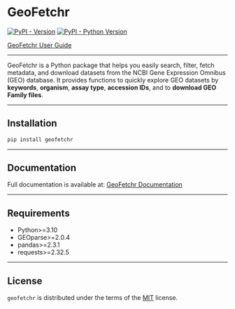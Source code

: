 # GeoFetchr

[![PyPI - Version](https://img.shields.io/pypi/v/geofetchr.svg)](https://pypi.org/project/geofetchr)
[![PyPI - Python Version](https://img.shields.io/pypi/pyversions/geofetchr.svg)](https://pypi.org/project/geofetchr)

[GeoFetchr User Guide](https://geofetchr.readthedocs.io/en/latest/usage.html)

---

GeoFetchr is a Python package that helps you easily search, filter, fetch metadata, and download datasets from the NCBI Gene Expression Omnibus (GEO) database. It provides functions to quickly explore GEO datasets by **keywords**, **organism**, **assay type**, **accession IDs**, and to **download GEO Family files**.

---

## Installation

```bash
pip install geofetchr
```

---


## Documentation

Full documentation is available at: 
[GeoFetchr Documentation](https://geofetchr.readthedocs.io/en/latest/)
  
  
---

## Requirements

- Python>=3.10
- GEOparse>=2.0.4
- pandas>=2.3.1
- requests>=2.32.5

---

## License

`geofetchr` is distributed under the terms of the [MIT](https://spdx.org/licenses/MIT.html) license.

